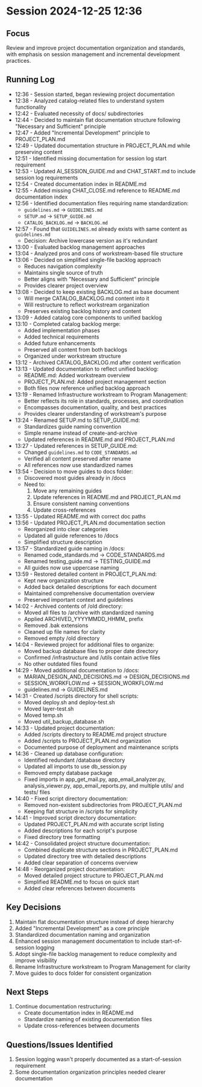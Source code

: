 # Session 2024-12-25 12:36

## Focus
Review and improve project documentation organization and standards, with emphasis on session management and incremental development practices.

## Running Log
- 12:36 - Session started, began reviewing project documentation
- 12:38 - Analyzed catalog-related files to understand system functionality
- 12:42 - Evaluated necessity of docs/ subdirectories
- 12:44 - Decided to maintain flat documentation structure following "Necessary and Sufficient" principle
- 12:47 - Added "Incremental Development" principle to PROJECT_PLAN.md
- 12:49 - Updated documentation structure in PROJECT_PLAN.md while preserving content
- 12:51 - Identified missing documentation for session log start requirement
- 12:53 - Updated AI_SESSION_GUIDE.md and CHAT_START.md to include session log requirements
- 12:54 - Created documentation index in README.md
- 12:55 - Added missing CHAT_CLOSE.md reference to README.md documentation index
- 12:56 - Identified documentation files requiring name standardization:
  - `guidelines.md` -> `GUIDELINES.md`
  - `SETUP.md` -> `SETUP_GUIDE.md`
  - `CATALOG_BACKLOG.md` -> `BACKLOG.md`
- 12:57 - Found that `GUIDELINES.md` already exists with same content as `guidelines.md`
  - Decision: Archive lowercase version as it's redundant
- 13:00 - Evaluated backlog management approaches
- 13:04 - Analyzed pros and cons of workstream-based file structure
- 13:06 - Decided on simplified single-file backlog approach
  - Reduces navigation complexity
  - Maintains single source of truth
  - Better aligns with "Necessary and Sufficient" principle
  - Provides clearer project overview
- 13:08 - Decided to keep existing BACKLOG.md as base document
  - Will merge CATALOG_BACKLOG.md content into it
  - Will restructure to reflect workstream organization
  - Preserves existing backlog history and content
- 13:09 - Added catalog core components to unified backlog
- 13:10 - Completed catalog backlog merge:
  - Added implementation phases
  - Added technical requirements
  - Added future enhancements
  - Preserved all content from both backlogs
  - Organized under workstream structure
- 13:12 - Archived CATALOG_BACKLOG.md after content verification
- 13:13 - Updated documentation to reflect unified backlog:
  - README.md: Added workstream overview
  - PROJECT_PLAN.md: Added project management section
  - Both files now reference unified backlog approach
- 13:19 - Renamed Infrastructure workstream to Program Management:
  - Better reflects its role in standards, processes, and coordination
  - Encompasses documentation, quality, and best practices
  - Provides clearer understanding of workstream's purpose
- 13:24 - Renamed SETUP.md to SETUP_GUIDE.md:
  - Standardizes guide naming convention
  - Simple rename instead of create-and-archive
  - Updated references in README.md and PROJECT_PLAN.md
- 13:27 - Updated references in SETUP_GUIDE.md:
  - Changed `guidelines.md` to `CODE_STANDARDS.md`
  - Verified all content preserved after rename
  - All references now use standardized names
- 13:54 - Decision to move guides to docs folder:
  - Discovered most guides already in /docs
  - Need to:
    1. Move any remaining guides
    2. Update references in README.md and PROJECT_PLAN.md
    3. Ensure consistent naming conventions
    4. Update cross-references
- 13:55 - Updated README.md with correct doc paths
- 13:56 - Updated PROJECT_PLAN.md documentation section
  - Reorganized into clear categories
  - Updated all guide references to /docs
  - Simplified structure description
- 13:57 - Standardized guide naming in /docs:
  - Renamed code_standards.md -> CODE_STANDARDS.md
  - Renamed testing_guide.md -> TESTING_GUIDE.md
  - All guides now use uppercase naming
- 13:59 - Restored detailed content in PROJECT_PLAN.md:
  - Kept new organization structure
  - Added back detailed descriptions for each document
  - Maintained comprehensive documentation overview
  - Preserved important context and guidelines
- 14:02 - Archived contents of /old directory:
  - Moved all files to /archive with standardized naming
  - Applied ARCHIVED_YYYYMMDD_HHMM_ prefix
  - Removed .bak extensions
  - Cleaned up file names for clarity
  - Removed empty /old directory
- 14:04 - Reviewed project for additional files to organize:
  - Moved backup database files to proper date directory
  - Confirmed /infrastructure and /utils contain active files
  - No other outdated files found
- 14:29 - Moved additional documentation to /docs:
  - MARIAN_DESIGN_AND_DECISIONS.md -> DESIGN_DECISIONS.md
  - SESSION_WORKFLOW.md -> SESSION_WORKFLOW.md
  - guidelines.md -> GUIDELINES.md
- 14:31 - Created /scripts directory for shell scripts:
  - Moved deploy.sh and deploy-test.sh
  - Moved layer-test.sh
  - Moved temp.sh
  - Moved util_backup_database.sh
- 14:33 - Updated project documentation:
  - Added /scripts directory to README.md project structure
  - Added /scripts to PROJECT_PLAN.md organization
  - Documented purpose of deployment and maintenance scripts
- 14:36 - Cleaned up database configuration:
  - Identified redundant /database directory
  - Updated all imports to use db_session.py
  - Removed empty database package
  - Fixed imports in app_get_mail.py, app_email_analyzer.py, analysis_viewer.py,
    app_email_reports.py, and multiple utils/ and tests/ files
- 14:40 - Fixed script directory documentation:
  - Removed non-existent subdirectories from PROJECT_PLAN.md
  - Keeping flat structure in /scripts for simplicity
- 14:41 - Improved script directory documentation:
  - Updated PROJECT_PLAN.md with accurate script listing
  - Added descriptions for each script's purpose
  - Fixed directory tree formatting
- 14:42 - Consolidated project structure documentation:
  - Combined duplicate structure sections in PROJECT_PLAN.md
  - Updated directory tree with detailed descriptions
  - Added clear separation of concerns overview
- 14:48 - Reorganized project documentation:
  - Moved detailed project structure to PROJECT_PLAN.md
  - Simplified README.md to focus on quick start
  - Added clear references between documents

## Key Decisions
1. Maintain flat documentation structure instead of deep hierarchy
2. Added "Incremental Development" as a core principle
3. Standardized documentation naming and organization
4. Enhanced session management documentation to include start-of-session logging
5. Adopt single-file backlog management to reduce complexity and improve visibility
6. Rename Infrastructure workstream to Program Management for clarity
7. Move guides to docs folder for consistent organization

## Next Steps
1. Continue documentation restructuring:
   - Create documentation index in README.md
   - Standardize naming of existing documentation files
   - Update cross-references between documents

## Questions/Issues Identified
1. Session logging wasn't properly documented as a start-of-session requirement
2. Some documentation organization principles needed clearer documentation
